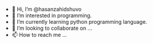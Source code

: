- 👋 Hi, I’m @hasanzahidshuvo
- 👀 I’m interested in programming.
- 🌱 I’m currently learning python programming language.
- 💞️ I’m looking to collaborate on ...
- 📫 How to reach me ...

<!---
hasanzahidshuvo/hasanzahidshuvo is a ✨ special ✨ repository because its `README.md` (this file) appears on your GitHub profile.
You can click the Preview link to take a look at your changes.
--->
